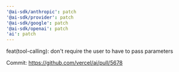 ```yaml
---
'@ai-sdk/anthropic': patch
'@ai-sdk/provider': patch
'@ai-sdk/google': patch
'@ai-sdk/openai': patch
'ai': patch
---
```


feat(tool-calling): don't require the user to have to pass parameters

Commit: https://github.com/vercel/ai/pull/5678

